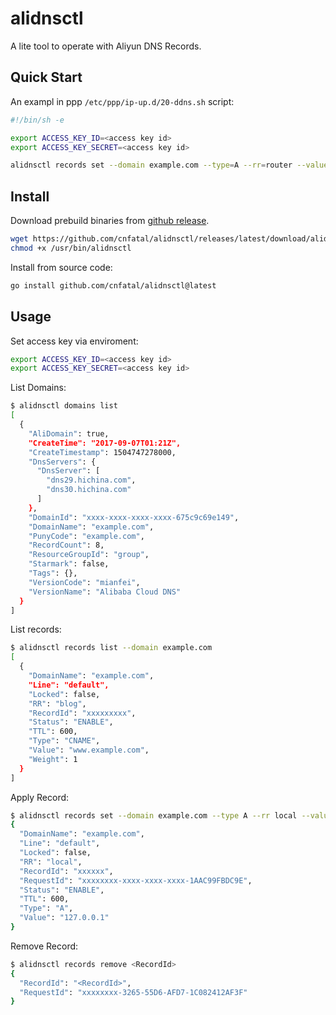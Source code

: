 # alidnsctl

A lite tool to operate with Aliyun DNS Records.

## Quick Start

An exampl in ppp `/etc/ppp/ip-up.d/20-ddns.sh` script:

```sh
#!/bin/sh -e

export ACCESS_KEY_ID=<access key id>
export ACCESS_KEY_SECRET=<access key id>

alidnsctl records set --domain example.com --type=A --rr=router --value=${IPLOCAL}
```

## Install

Download prebuild binaries from [github release](https://github.com/cnfatal/alidnsctl/releases/latest).

```sh
wget https://github.com/cnfatal/alidnsctl/releases/latest/download/alidnsctl-linux-amd64 -O /usr/bin/alidnsctl
chmod +x /usr/bin/alidnsctl
```

Install from source code:

```sh
go install github.com/cnfatal/alidnsctl@latest
```

## Usage

Set access key via enviroment:

```sh
export ACCESS_KEY_ID=<access key id>
export ACCESS_KEY_SECRET=<access key id>
```

List Domains:

```sh
$ alidnsctl domains list
[
  {
    "AliDomain": true,
    "CreateTime": "2017-09-07T01:21Z",
    "CreateTimestamp": 1504747278000,
    "DnsServers": {
      "DnsServer": [
        "dns29.hichina.com",
        "dns30.hichina.com"
      ]
    },
    "DomainId": "xxxx-xxxx-xxxx-xxxx-675c9c69e149",
    "DomainName": "example.com",
    "PunyCode": "example.com",
    "RecordCount": 8,
    "ResourceGroupId": "group",
    "Starmark": false,
    "Tags": {},
    "VersionCode": "mianfei",
    "VersionName": "Alibaba Cloud DNS"
  }
]
```

List records:

```sh
$ alidnsctl records list --domain example.com
[
  {
    "DomainName": "example.com",
    "Line": "default",
    "Locked": false,
    "RR": "blog",
    "RecordId": "xxxxxxxxx",
    "Status": "ENABLE",
    "TTL": 600,
    "Type": "CNAME",
    "Value": "www.example.com",
    "Weight": 1
  }
]
```

Apply Record:

```sh
$ alidnsctl records set --domain example.com --type A --rr local --value 127.0.0.1
{
  "DomainName": "example.com",
  "Line": "default",
  "Locked": false,
  "RR": "local",
  "RecordId": "xxxxxx",
  "RequestId": "xxxxxxxx-xxxx-xxxx-xxxx-1AAC99FBDC9E",
  "Status": "ENABLE",
  "TTL": 600,
  "Type": "A",
  "Value": "127.0.0.1"
}
```

Remove Record:

```sh
$ alidnsctl records remove <RecordId>
{
  "RecordId": "<RecordId>",
  "RequestId": "xxxxxxxx-3265-55D6-AFD7-1C082412AF3F"
}
```

